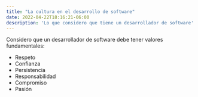 ```yaml
---
title: "La cultura en el desarrollo de software"
date: 2022-04-22T18:16:21-06:00
description: 'Lo que considero que tiene un desarrollador de software'
---
```


Considero que un desarrollador de software debe tener valores fundamentales:
- Respeto 
- Confianza
- Persistencia 
- Responsabilidad
- Compromiso
- Pasión
